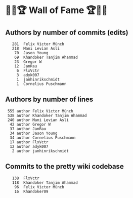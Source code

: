 # 👏💫🏆 Wall of Fame 🏆💫👏

## Authors by number of commits (edits)

```
   281	Felix Victor Münch
   218	Mani Levian Asli
    70	Jason Young
    69	Khandoker Tanjim Ahammad
    23	Gregor W
    12	JanRau
     6	FlxVctr
     3	adyk007
     1	janhinrikschmidt
     1	Cornelius Puschmann
```

## Authors by number of lines

```
 555 author Felix Victor Münch
 538 author Khandoker Tanjim Ahammad
 240 author Mani Levian Asli
  42 author Gregor W
  37 author JanRau
  34 author Jason Young
  34 author Cornelius Puschmann
  17 author FlxVctr
  12 author adyk007
   2 author janhinrikschmidt
```

## Commits to the pretty wiki codebase

```
   138	FlxVctr
   118	Khandoker Tanjim Ahammad
    96	Felix Victor Münch
    16	Khandoker09
```

